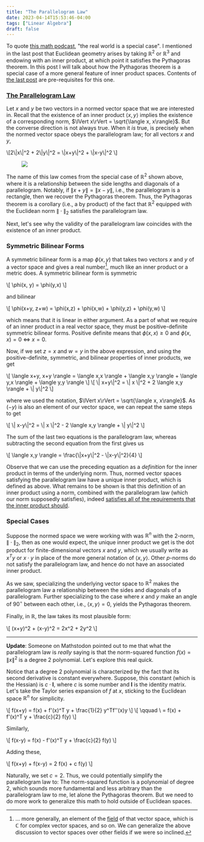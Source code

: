 ```yaml
---
title: "The Parallelogram Law"
date: 2023-04-14T15:53:46-04:00
tags: ["Linear Algebra"]
draft: false
---
```


To quote [this math podcast](https://theartofmathematicspodcast.com), "the real world is a special case". I mentioned in the last post that Euclidean geometry arises by taking $\mathbb R^2$ or $\mathbb R^3$ and endowing with an inner product, at which point it satisfies the Pythagoras theorem.
In this post I will talk about how the <span class=accented>Pythagoras theorem</span> is a special case of a more general feature of inner product spaces. Contents of [the last post](/posts/norms_metrics) are pre-requisites for this one.
<!-- When I want to think about $1$ dimensional spaces, I'm instead picturing a ruler in my head, or one of those high-school physics problems involving a train moving at constant velocity. -->

<!-- Anyway, now I will generalize the Pythagoras theorem, which in its most common form is a theorem for $\mathbb R^2$. It is more generally a statement about inner product spaces. -->

<!-- # TODO: how do you measure flatness of a space -->

###  [The Parallelogram Law](https://en.wikipedia.org/wiki/Parallelogram_law)

Let $x$ and $y$ be two vectors in a normed vector space that we are interested in.
Recall that the existence of an inner product $\langle x, y\rangle$ implies the existence of a corresponding norm, $\lVert x\rVert = \sqrt{\langle x, x\rangle}$. But the converse direction is not always true.
When it *is* true, is precisely when the normed vector space obeys the parallelogram law; for all vectors $x$ and $y$,

<p>
\[2\|x\|^2 + 2\|y\|^2 = \|x+y\|^2 + \|x-y\|^2 \]
</p>

<div>
<!-- <figure class=invertible style="max-width: 25%;"> -->
<figure class=invertible>
<img src=/post-images/linear_algebra/parallelogram_1.png>
</figure>
</div>

The name of this law comes from the special case of $\mathbb R^2$ shown above, where it is a relationship between the side lengths and diagonals of a parallelogram. Notably, if $\lVert x+y \rVert=\lVert x-y \rVert$, i.e., the parallelogram is a rectangle, then we recover the Pythagoras theorem. Thus, the Pythagoras theorem is a corollary (i.e., a by product) of the fact that $\mathbb R^2$ equipped with the Euclidean norm $\lVert{}\cdot{}\rVert_2$ satisfies the parallelogram law.

Next, let's see why the validity of the parallelogram law coincides with the existence of an inner product.

### Symmetric Bilinear Forms

A <span class=accented>symmetric bilinear form</span> is a map $\phi(x,y)$ that takes two vectors $x$ and $y$ of a vector space and gives a real number[^2], much like an inner product or a metric does. A symmetric bilinear form is symmetric

[^2]: ... more generally, an element of the [field](https://en.wikipedia.org/wiki/Symmetric_bilinear_form) of that vector space, which is $\mathbb C$ for complex vector spaces, and so on. We can generalize the above discussion to vector spaces over other fields if we were so inclined.

<p>
\[
\phi(x, y) = \phi(y,x)
\]
</p>

and bilinear 

<p>
\[
\phi(x+y, z+w) = \phi(x,z) + \phi(x,w) + \phi(y,z) + \phi(y,w)
\]
</p>

<!-- The word 'Hermitian' refers to the fact that we're talking about real numbers (recall that Hermitian matrices have real eigenvalues).  -->
which means that it is linear in either argument.
As a part of what we require of an inner product in a real vector space, they must be positive-definite symmetric bilinear forms. Positive definite means that $\phi(x,x)\geq 0$ and $\phi(x,x)=0$ $\Leftrightarrow$ $x=0$. 

Now, if we set $z=x$ and $w=y$ in the above expression, and using the positive-definite, symmetric, and bilinear properties of inner products, we get

<p>
\[
    \langle x+y, x+y \rangle = \langle x,x \rangle + \langle x,y \rangle + \langle y,x \rangle + \langle y,y \rangle
\]
\[
   \| x+y\|^2 = \| x \|^2 + 2 \langle x,y \rangle + \| y\|^2
\]
</p>

where we used the notation, $\lVert x\rVert = \sqrt{\langle x, x\rangle}$.
As $(-y)$ is also an element of our vector space, we can repeat the same steps to get 
<p>
\[
   \| x-y\|^2 = \| x \|^2 - 2 \langle x,y \rangle + \| y\|^2
\]
</p>

The sum of the last two equations is the parallelogram law, whereas
subtracting the second equation from the first gives us 

<p>
\[
   \langle x,y \rangle = \frac{\|x+y\|^2 - \|x-y\|^2}{4}
\]
</p>

Observe that we can use the preceding equation as a *definition* for the inner product in terms of the underlying norm.
Thus, normed vector spaces satisfying the parallelogram law have a unique inner product, which is defined as above. What remains to be shown is that this definition of an inner product using a norm, combined with the parallelogram law (which our norm supposedly satisfies), indeed [satisfies all of the requirements that the inner product should](https://mathoverflow.net/questions/123/linearity-of-the-inner-product-using-the-parallelogram-law).

### Special Cases
Suppose the normed space we were working with was $\mathbb R^n$ with the $2$-norm, $\lVert{}\cdot{}\rVert_2$, then as one would expect, the unique inner product we get is the dot product for finite-dimensional vectors $x$ and $y$, which we usually write as $x^Ty$ or $x\cdot y$ in place of the more general notation of $\langle x, y \rangle$. Other $p$-norms do not satisfy the parallelogram law, and hence do not have an associated inner product.

As we saw, specializing the underlying vector space to $\mathbb R^2$ makes the parallelogram law a relationship between the sides and diagonals of a parallelogram. Further specializing to the case where $x$ and $y$ make an angle of $90^\circ$ between each other, i.e., $\langle x,y\rangle = 0$, yields the Pythagoras theorem. 

Finally, in $\mathbb R$, the law takes its most plausible form:

<p>
\[
   (x+y)^2 + (x-y)^2 = 2x^2 + 2y^2
   \]
</p>

<hr>

**Update**: Someone on Mathstodon pointed out to me that what the parallelogram law is *really* saying is that the norm-squared function $f(x)=\lVert x\rVert^2$ is a degree $2$ polynomial. Let's explore this real quick.


Notice that a degree $2$ polynomial is characterized by the fact that its second derivative is constant everywhere. Suppose, this constant (which is the Hessian) is $c\cdot\mathbf I$, where $c$ is some number and $\mathbf I$ is the identity matrix. Let's take the Taylor series expansion of $f$ at $x$, sticking to the Euclidean space $\mathbb R^n$ for simplicity.

<p>
\[
  f(x+y) = f(x) + f'(x)^T y + \frac{1}{2} y^Tf''(x)y \]
  \[ \qquad \ = f(x) + f'(x)^T y + \frac{c}{2} f(y) 
   \]
</p>

Similarly,

<p>
\[
  f(x-y) = f(x) - f'(x)^T y + \frac{c}{2} f(y) 
   \]
</p>

Adding these,

<p>
\[ f(x+y) + f(x-y) = 2 f(x) + c f(y) \]
</p>

Naturally, we set $c=2$. Thus, we could potentially simplify the parallelogram law to: <span class=accented> The norm-squared function is a polynomial of degree $2$</span>, which sounds more fundamental and less arbitrary than the parallelogram law to me, let alone the Pythagoras theorem. But we need to do more work to generalize this math to hold outside of Euclidean spaces. 

<!-- Please reach out to me if you have a neat/natural intuition for where the parallelogram law *really* comes from! -->

<!--
### What *is* the Parallelogram Law?

Let's see where this weirdly fundamental feature of Euclidean spaces comes from. If the Euclidean space is so natural and tangible to us, surely there must be a more intuitive explanation for this law. Consider the following picture:

<div>
 <figure class=invertible style="max-width: 25%;">
<figure class=invertible>
<img src=/post-images/linear_algebra/parallelogram_2.png>
</figure>
</div>

Suppose you had to travel from one of the blue points, to the black (white, if you have dark mode on) point, to the other blue point. Then what the parallelogram law is *really* saying that <span class=accented>traveling in straight lines</span> (along $x+y$ and $x-y$) <span class=accented>is faster than taking a roundabout path</span>. To see this, recall that the norm of a vector space defines a distance between points $x$ and $y$, given by $\lVert x - y \rVert$. The total distance of the straight line journey is $\lVert x+y \rVert + \lVert x-y \rVert$.

But what if you traveled along the black lines instead? You would need to travel $\lVert x\rVert$

-->



<!-- It remains to be unpacked in a future post what the parallelogram law is *really* saying. I mean... it doesn't look all that fundamental to me? Does anybody actually use it to define an inner product which isn't already obvious? We know all about dot products, show us something more interesting. -->

<!-- #### But what is the Parallelogram Law *really* saying?

The so called law is really establishing the *flatness* of an affine space.
An affine space is a vector space that has [forgotten its origin](https://ncatlab.org/nlab/show/affine+space), i.e., where you choose to place the origin does not change its structure. -->

<!-- It is a special case of [sesquilinear forms](https://en.wikipedia.org/wiki/Sesquilinear_form) for complex vector spaces.  -->